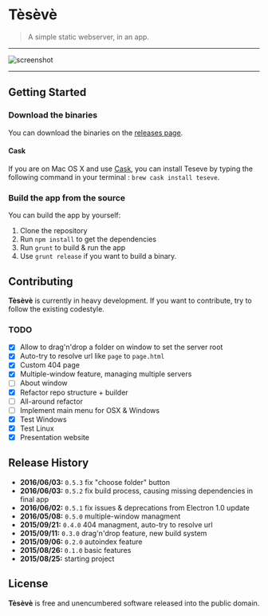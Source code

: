 # Tèsèvè

> A simple static webserver, in an app.

* * *

![screenshot](http://teseve.github.io/assets/img/screenshot.png)

* * *

## Getting Started

### Download the binaries

You can download the binaries on the [releases page](https://github.com/teseve/teseve/releases).

#### Cask

If you are on Mac OS X and use [Cask](https://caskroom.github.io), you can install Teseve by typing the following command in your terminal : `brew cask install teseve`.

### Build the app from the source

You can build the app by yourself:

1. Clone the repository
2. Run `npm install` to get the dependencies
3. Run `grunt` to build & run the app
4. Use `grunt release` if you want to build a binary.

## Contributing

**Tèsèvè** is currently in heavy development. If you want to contribute, try to follow the existing codestyle.

### TODO

* [x] Allow to drag'n'drop a folder on window to set the server root
* [x] Auto-try to resolve url like `page` to `page.html`
* [x] Custom 404 page
* [x] Multiple-window feature, managing multiple servers
* [ ] About window
* [x] Refactor repo structure + builder
* [ ] All-around refactor
* [ ] Implement main menu for OSX & Windows
* [x] Test Windows
* [x] Test Linux
* [x] Presentation website

## Release History
* **2016/06/03:** `0.5.3` fix "choose folder" button
* **2016/06/03:** `0.5.2` fix build process, causing missing dependencies in final app
* **2016/06/02:** `0.5.1` fix issues & deprecations from Electron 1.0 update
* **2016/05/08:** `0.5.0` multiple-window managment
* **2015/09/21:** `0.4.0` 404 managment, auto-try to resolve url
* **2015/09/11:** `0.3.0` drag'n'drop feature, new build system
* **2015/09/06:** `0.2.0` autoindex feature
* **2015/08/26:** `0.1.0` basic features
* **2015/08/25:** starting project

## License

**Tèsèvè** is free and unencumbered software released into the public domain.

